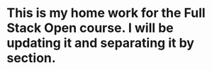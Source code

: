 # This is my home work for the Full Stack Open course. I will be updating it and separating it by section.
